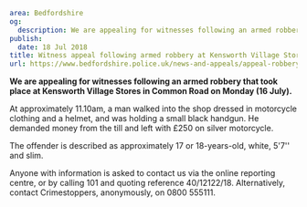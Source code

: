 ```yaml
area: Bedfordshire
og:
  description: We are appealing for witnesses following an armed robbery that took place at Kensworth Village Stores in Common Road on Monday (16 July).
publish:
  date: 18 Jul 2018
title: Witness appeal following armed robbery at Kensworth Village Stores
url: https://www.bedfordshire.police.uk/news-and-appeals/appeal-robbery-kensworth-july2018
```

**We are appealing for witnesses following an armed robbery that took place at Kensworth Village Stores in Common Road on Monday (16 July).**

At approximately 11.10am, a man walked into the shop dressed in motorcycle clothing and a helmet, and was holding a small black handgun. He demanded money from the till and left with £250 on silver motorcycle.

The offender is described as approximately 17 or 18-years-old, white, 5'7'' and slim.

Anyone with information is asked to contact us via the online reporting centre, or by calling 101 and quoting reference 40/12122/18. Alternatively, contact Crimestoppers, anonymously, on 0800 555111.

